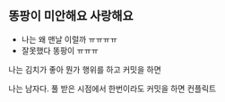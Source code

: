 ## 똥팡이 미안해요 사랑해요
 - 나는 왜 맨날 이럴까 ㅠㅠㅠㅠ
 - 잘못했다 똥팡이 ㅠㅠㅠ

나는 김치가 좋아
뭔가 행위를 하고 커밋을 하면

나는 남자다.
풀 받은 시점에서 한번이라도 커밋을 하면 컨플릭트